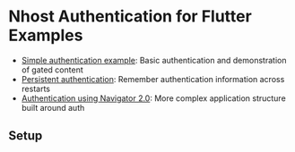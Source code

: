 # Nhost Authentication for Flutter Examples

* [Simple authentication example](https://github.com/nhost/nhost-flutter-auth/example/lib/simple_auth_example.dart): Basic authentication and demonstration of gated
  content
* [Persistent authentication](https://github.com/nhost/nhost-flutter-auth/example/lib/navigator_2_example.dart): Remember authentication information across restarts
* [Authentication using Navigator 2.0](https://github.com/nhost/nhost-flutter-auth/example/lib/navigator_2_example.dart): More complex application structure built around auth

## Setup
